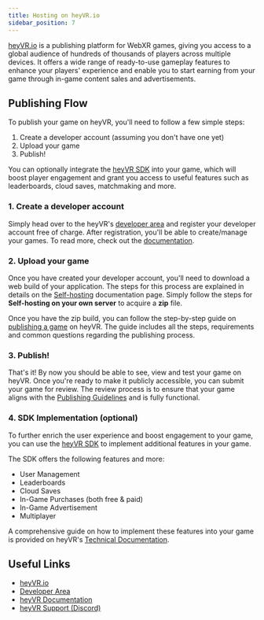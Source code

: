 ```yaml
---
title: Hosting on heyVR.io
sidebar_position: 7
---
```


[heyVR.io](https://heyvr.io) is a publishing platform for WebXR games, giving you access to a global audience of hundreds of thousands of players across multiple devices. It offers a wide range of ready-to-use gameplay features to enhance your players' experience and enable you to start earning from your game through in-game content sales and advertisements.

## Publishing Flow

To publish your game on heyVR, you'll need to follow a few simple steps:

1. Create a developer account (assuming you don't have one yet)
2. Upload your game
3. Publish!

You can optionally integrate the [heyVR SDK](https://docs.heyvr.io/en/game-development/sdk) into your game, which will boost player engagement and grant you access to useful features such as leaderboards, cloud saves, matchmaking and more.

### 1. Create a developer account

Simply head over to the heyVR's [developer area](https://developer.heyvr.io) and register your developer account free of charge. After registration, you'll be able to create/manage your games. To read more, check out the [documentation](https://docs.heyvr.io).

### 2. Upload your game

Once you have created your developer account, you'll need to download a web build of your application. The steps for this process are explained in details on the [Self-hosting](/user-manual/publishing/web/self-hosting/#self-hosting-on-your-own-server) documentation page. Simply follow the steps for **Self-hosting on your own server** to acquire a **zip** file.

Once you have the zip build, you can follow the step-by-step guide on [publishing a game](https://docs.heyvr.io/en/developer-area/publish-a-game) on heyVR. The guide includes all the steps, requirements and common questions regarding the publishing process.

### 3. Publish!

That's it! By now you should be able to see, view and test your game on heyVR. Once you're ready to make it publicly accessible, you can submit your game for review. The review process is to ensure that your game aligns with the [Publishing Guidelines](https://heyvr.io/hc/legal/heyvr-io-publishing-policies) and is fully functional.

### 4. SDK Implementation (optional)

To further enrich the user experience and boost engagement to your game, you can use the [heyVR SDK][5] to implement additional features in your game. 

The SDK offers the following features and more:

- User Management
- Leaderboards
- Cloud Saves
- In-Game Purchases (both free & paid)
- In-Game Advertisement
- Multiplayer

A comprehensive guide on how to implement these features into your game is provided on heyVR's [Technical Documentation][5].

## Useful Links

- [heyVR.io][6]
- [Developer Area][2]
- [heyVR Documentation][3]
- [heyVR Support (Discord)][7]

[1]: /user-manual/publishing/web/self-hosting/#self-hosting-on-your-own-server
[2]: https://developer.heyvr.io
[3]: https://docs.heyvr.io
[4]: https://docs.heyvr.io/en/developer-area/publish-a-game
[5]: https://docs.heyvr.io/en/game-development/sdk
[6]: https://heyvr.io
[7]: https://heyvr.io/discord
[8]: https://heyvr.io/hc/legal/heyvr-io-publishing-policies